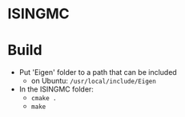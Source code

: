 # ISINGMC

# Build
- Put 'Eigen' folder to a path that can be included
    - on Ubuntu: `/usr/local/include/Eigen`
- In the ISINGMC folder:
    - `cmake .`
    - `make`